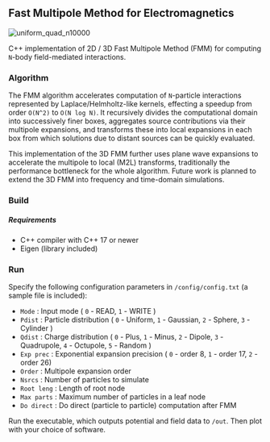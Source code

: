 ## Fast Multipole Method for Electromagnetics
![uniform_quad_n10000](https://github.com/user-attachments/assets/8824a917-6583-4daf-a728-9f4f3ce0b224)

C++ implementation of 2D / 3D Fast Multipole Method (FMM) for computing `N`-body field-mediated interactions.

### Algorithm

The FMM algorithm accelerates computation of `N`-particle interactions represented by Laplace/Helmholtz-like kernels,
effecting a speedup from order `O(N^2)` to `O(N log N)`. It recursively divides the computational domain into successively 
finer boxes, aggregates source contributions via their multipole expansions, and transforms these into local expansions 
in each box from which solutions due to distant sources can be quickly evaluated.

This implementation of the 3D FMM further uses plane wave expansions to accelerate the multipole to local (M2L)
transforms, traditionally the performance bottleneck for the whole algorithm. Future work is planned to extend the 3D FMM
into frequency and time-domain simulations.

### Build

##### Requirements

* C++ compiler with C++ 17 or newer
* Eigen (library included)

### Run
Specify the following configuration parameters in `/config/config.txt` (a sample file is included):

* `Mode`      : Input mode ( `0` - READ, `1` - WRITE )
* `Pdist`     : Particle distribution ( `0` - Uniform, `1` - Gaussian, `2` - Sphere, `3` - Cylinder )
* `Qdist`     : Charge distribution ( `0` - Plus, `1` - Minus, `2` - Dipole, `3` - Quadrupole, `4` - Octupole, `5` - Random )
* `Exp prec`  : Exponential expansion precision ( `0` - order 8, `1` - order 17, `2` - order 26)
* `Order`     : Multipole expansion order
* `Nsrcs`     : Number of particles to simulate
* `Root leng` : Length of root node
* `Max parts` : Maximum number of particles in a leaf node
* `Do direct` : Do direct (particle to particle) computation after FMM 

Run the executable, which outputs potential and field data to `/out`. Then plot with your choice of software.